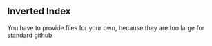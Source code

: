 ## Inverted Index

You have to provide files for your own, because they are too large for standard github

